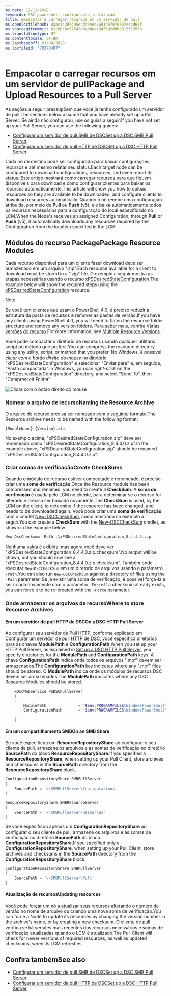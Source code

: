 ```yaml
---
ms.date: 12/12/2018
keywords: DSC,powershell,configuração,instalação
title: Empacotar e carregar recursos em um servidor de pull
ms.openlocfilehash: 8aac343d7495ecda94ed76d1d97079397eecd65f
ms.sourcegitcommit: 01c60c0c97542dbad48ae34339cddbd813f1353b
ms.translationtype: HT
ms.contentlocale: pt-BR
ms.lasthandoff: 03/04/2020
ms.locfileid: "78278487"
---
```

# <a name="package-and-upload-resources-to-a-pull-server"></a><span data-ttu-id="a7fe8-103">Empacotar e carregar recursos em um servidor de pull</span><span class="sxs-lookup"><span data-stu-id="a7fe8-103">Package and Upload Resources to a Pull Server</span></span>

<span data-ttu-id="a7fe8-104">As seções a seguir pressupõem que você já tenha configurado um servidor de pull.</span><span class="sxs-lookup"><span data-stu-id="a7fe8-104">The sections below assume that you have already set up a Pull Server.</span></span> <span data-ttu-id="a7fe8-105">Se ainda não configurou, use os guias a seguir:</span><span class="sxs-lookup"><span data-stu-id="a7fe8-105">If you have not set up your Pull Server, you can use the following guides:</span></span>

- [<span data-ttu-id="a7fe8-106">Configurar um servidor de pull SMB de DSC</span><span class="sxs-lookup"><span data-stu-id="a7fe8-106">Set up a DSC SMB Pull Server</span></span>](pullServerSmb.md)
- [<span data-ttu-id="a7fe8-107">Configurar um servidor de pull HTTP de DSC</span><span class="sxs-lookup"><span data-stu-id="a7fe8-107">Set up a DSC HTTP Pull Server</span></span>](pullServer.md)

<span data-ttu-id="a7fe8-108">Cada nó de destino pode ser configurado para baixar configurações, recursos e até mesmo relatar seu status.</span><span class="sxs-lookup"><span data-stu-id="a7fe8-108">Each target node can be configured to download configurations, resources, and even report its status.</span></span> <span data-ttu-id="a7fe8-109">Este artigo mostrará como carregar recursos para que fiquem disponíveis para download e como configurar clientes para baixar os recursos automaticamente.</span><span class="sxs-lookup"><span data-stu-id="a7fe8-109">This article will show you how to upload resources so they are available to be downloaded, and configure clients to download resources automatically.</span></span> <span data-ttu-id="a7fe8-110">Quando o nó recebe uma configuração atribuída, por meio de **Pull** ou **Push** (v5), ele baixa automaticamente todos os recursos necessários para a configuração do local especificado no LCM.</span><span class="sxs-lookup"><span data-stu-id="a7fe8-110">When the Node's receives an assigned Configuration, through **Pull** or **Push** (v5), it automatically downloads any resources required by the Configuration from the location specified in the LCM.</span></span>

## <a name="package-resource-modules"></a><span data-ttu-id="a7fe8-111">Módulos do recurso Package</span><span class="sxs-lookup"><span data-stu-id="a7fe8-111">Package Resource Modules</span></span>

<span data-ttu-id="a7fe8-112">Cada recurso disponível para um cliente fazer download deve ser armazenado em um arquivo ".zip".</span><span class="sxs-lookup"><span data-stu-id="a7fe8-112">Each resource available for a client to download must be stored in a ".zip" file.</span></span> <span data-ttu-id="a7fe8-113">O exemplo a seguir mostra as etapas necessárias usando o recurso [xPSDesiredStateConfiguration](https://www.powershellgallery.com/packages/xPSDesiredStateConfiguration/8.4.0.0).</span><span class="sxs-lookup"><span data-stu-id="a7fe8-113">The example below will show the required steps using the [xPSDesiredStateConfiguration](https://www.powershellgallery.com/packages/xPSDesiredStateConfiguration/8.4.0.0) resource.</span></span>

> [!NOTE]
> <span data-ttu-id="a7fe8-114">Se você tem clientes que usam o PowerShell 4.0, é preciso reduzir a estrutura da pasta de recursos e remover as pastas de versão.</span><span class="sxs-lookup"><span data-stu-id="a7fe8-114">If you have any clients using PowerShell 4.0, you will need to flaten the resource folder structure and remove any version folders.</span></span> <span data-ttu-id="a7fe8-115">Para saber mais, confira [Várias versões do recurso](../configurations/import-dscresource.md#multiple-resource-versions).</span><span class="sxs-lookup"><span data-stu-id="a7fe8-115">For more information, see [Multiple Resource Versions](../configurations/import-dscresource.md#multiple-resource-versions).</span></span>

<span data-ttu-id="a7fe8-116">Você pode compactar o diretório de recursos usando qualquer utilitário, script ou método que preferir.</span><span class="sxs-lookup"><span data-stu-id="a7fe8-116">You can compress the resource directory using any utility, script, or method that you prefer.</span></span> <span data-ttu-id="a7fe8-117">No Windows, é possível *clicar com o botão direito do mouse* no diretório "xPSDesiredStateConfiguration" e selecionar "Enviar para" e, em seguida, "Pasta compactada".</span><span class="sxs-lookup"><span data-stu-id="a7fe8-117">In Windows, you can *right-click* on the "xPSDesiredStateConfiguration" directory, and select "Send To", then "Compressed Folder".</span></span>

![Clicar com o botão direito do mouse](media/package-upload-resources/right-click.gif)

### <a name="naming-the-resource-archive"></a><span data-ttu-id="a7fe8-119">Nomear o arquivo de recurso</span><span class="sxs-lookup"><span data-stu-id="a7fe8-119">Naming the Resource Archive</span></span>

<span data-ttu-id="a7fe8-120">O arquivo de recurso precisa ser nomeado com o seguinte formato:</span><span class="sxs-lookup"><span data-stu-id="a7fe8-120">The Resource archive needs to be named with the following format:</span></span>

```
{ModuleName}_{Version}.zip
```

<span data-ttu-id="a7fe8-121">No exemplo acima, "xPSDesiredStateConfiguration.zip" deve ser renomeado como "xPSDesiredStateConfiguration_8.4.4.0.zip".</span><span class="sxs-lookup"><span data-stu-id="a7fe8-121">In the example above, "xPSDesiredStateConfiguration.zip" should be renamed "xPSDesiredStateConfiguration_8.4.4.0.zip".</span></span>

### <a name="create-checksums"></a><span data-ttu-id="a7fe8-122">Criar somas de verificação</span><span class="sxs-lookup"><span data-stu-id="a7fe8-122">Create CheckSums</span></span>

<span data-ttu-id="a7fe8-123">Quando o módulo de recurso estiver compactado e renomeado, é preciso criar uma **soma de verificação**.</span><span class="sxs-lookup"><span data-stu-id="a7fe8-123">Once the Resource module has been compressed and renamed, you need to create a **CheckSum**.</span></span>  <span data-ttu-id="a7fe8-124">A **soma de verificação** é usada pelo LCM no cliente, para determinar se o recurso foi alterado e precisa ser baixado novamente.</span><span class="sxs-lookup"><span data-stu-id="a7fe8-124">The **CheckSum** is used, by the LCM on the client, to determine if the resource has been changed, and needs to be downloaded again.</span></span> <span data-ttu-id="a7fe8-125">Você pode criar uma **soma de verificação** com o cmdlet [New-DSCCheckSum](/powershell/module/PSDesiredStateConfiguration/New-DSCCheckSum), como mostrado no exemplo a seguir.</span><span class="sxs-lookup"><span data-stu-id="a7fe8-125">You can create a **CheckSum** with the [New-DSCCheckSum](/powershell/module/PSDesiredStateConfiguration/New-DSCCheckSum) cmdlet, as shown in the example below.</span></span>

```powershell
New-DscChecksum -Path .\xPSDesiredStateConfiguration_8.4.4.0.zip
```

<span data-ttu-id="a7fe8-126">Nenhuma saída é exibida, mas agora você deve ver "xPSDesiredStateConfiguration_8.4.4.0.zip.checksum".</span><span class="sxs-lookup"><span data-stu-id="a7fe8-126">No output will be shown, but you should now see a "xPSDesiredStateConfiguration_8.4.4.0.zip.checksum".</span></span> <span data-ttu-id="a7fe8-127">Também pode executar `New-DSCCheckSum` em um diretório de arquivos usando o parâmetro `-Path`.</span><span class="sxs-lookup"><span data-stu-id="a7fe8-127">You can also run `New-DSCCheckSum` against a directory of files using the `-Path` parameter.</span></span> <span data-ttu-id="a7fe8-128">Se já existir uma soma de verificação, é possível forçá-la a ser criada novamente com o parâmetro `-Force`.</span><span class="sxs-lookup"><span data-stu-id="a7fe8-128">If a checksum already exists, you can force it to be re-created with the `-Force` parameter.</span></span>

### <a name="where-to-store-resource-archives"></a><span data-ttu-id="a7fe8-129">Onde armazenar os arquivos de recurso</span><span class="sxs-lookup"><span data-stu-id="a7fe8-129">Where to store Resource Archives</span></span>

#### <a name="on-a-dsc-http-pull-server"></a><span data-ttu-id="a7fe8-130">Em um servidor de pull HTTP de DSC</span><span class="sxs-lookup"><span data-stu-id="a7fe8-130">On a DSC HTTP Pull Server</span></span>

<span data-ttu-id="a7fe8-131">Ao configurar seu servidor de Pull HTTP, conforme explicado em [Configurar um servidor de pull HTTP de DSC](pullServer.md), você especifica diretórios para as chaves **ModulePath** e **ConfigurationPath**.</span><span class="sxs-lookup"><span data-stu-id="a7fe8-131">When you set up your HTTP Pull Server, as explained in [Set up a DSC HTTP Pull Server](pullServer.md), you specify directories for the **ModulePath** and **ConfigurationPath** keys.</span></span> <span data-ttu-id="a7fe8-132">A chave **ConfigurationPath** indica onde todos os arquivos ".mof" devem ser armazenados.</span><span class="sxs-lookup"><span data-stu-id="a7fe8-132">The **ConfigurationPath** key indicates where any ".mof" files should be stored.</span></span> <span data-ttu-id="a7fe8-133">O **ModulePath** indica onde os módulos de recursos DSC devem ser armazenados.</span><span class="sxs-lookup"><span data-stu-id="a7fe8-133">The **ModulePath** indicates where any DSC Resource Modules should be stored.</span></span>

```powershell
    xDscWebService PSDSCPullServer
    {
    ...
        ModulePath              = "$env:PROGRAMFILES\WindowsPowerShell\DscService\Modules"
        ConfigurationPath       = "$env:PROGRAMFILES\WindowsPowerShell\DscService\Configuration"
    ...
    }

```

#### <a name="on-an-smb-share"></a><span data-ttu-id="a7fe8-134">Em um compartilhamento SMB</span><span class="sxs-lookup"><span data-stu-id="a7fe8-134">On an SMB Share</span></span>

<span data-ttu-id="a7fe8-135">Se você especificou um **ResourceRepositoryShare** ao configurar o seu cliente de pull, armazene os arquivos e as somas de verificação no diretório **SourcePath** do bloco **ResourceRepositoryShare**.</span><span class="sxs-lookup"><span data-stu-id="a7fe8-135">If you specified a **ResourceRepositoryShare**, when setting up your Pull Client, store archives and checksums in the **SourcePath** directory from the **ResourceRepositoryShare** block.</span></span>

```powershell
ConfigurationRepositoryShare SMBPullServer
{
    SourcePath = '\\SMBPullServer\Configurations'
}

ResourceRepositoryShare SMBResourceServer
{
    SourcePath = '\\SMBPullServer\Resources'
}
```

<span data-ttu-id="a7fe8-136">Se você especificou apenas um **ConfigurationRepositoryShare** ao configurar o seu cliente de pull, armazene os arquivos e as somas de verificação no diretório **SourcePath** do bloco **ConfigurationRepositoryShare**.</span><span class="sxs-lookup"><span data-stu-id="a7fe8-136">If you specified only a **ConfigurationRepositoryShare**, when setting up your Pull Client, store archives and checksums in the **SourcePath** directory from the **ConfigurationRepositoryShare** block.</span></span>

```powershell
ConfigurationRepositoryShare SMBPullServer
{
    SourcePath = '\\SMBPullServer\Pull'
}
```

#### <a name="updating-resources"></a><span data-ttu-id="a7fe8-137">Atualização de recursos</span><span class="sxs-lookup"><span data-stu-id="a7fe8-137">Updating resources</span></span>

<span data-ttu-id="a7fe8-138">Você pode forçar um nó a atualizar seus recursos alterando o número de versão no nome de arquivo ou criando uma nova soma de verificação.</span><span class="sxs-lookup"><span data-stu-id="a7fe8-138">You can force a Node to update its resources by changing the version number in the archive's name, or by creating a new checksum.</span></span> <span data-ttu-id="a7fe8-139">O cliente de pull verifica se há versões mais recentes dos recursos necessários e somas de verificação atualizadas quando o LCM é atualizado.</span><span class="sxs-lookup"><span data-stu-id="a7fe8-139">The Pull Client will check for newer versions of required resources, as well as updated checksums, when its LCM refreshes.</span></span>

## <a name="see-also"></a><span data-ttu-id="a7fe8-140">Confira também</span><span class="sxs-lookup"><span data-stu-id="a7fe8-140">See also</span></span>

- [<span data-ttu-id="a7fe8-141">Configurar um servidor de pull SMB de DSC</span><span class="sxs-lookup"><span data-stu-id="a7fe8-141">Set up a DSC SMB Pull Server</span></span>](pullServerSmb.md)
- [<span data-ttu-id="a7fe8-142">Configurar um servidor de pull HTTP de DSC</span><span class="sxs-lookup"><span data-stu-id="a7fe8-142">Set up a DSC HTTP Pull Server</span></span>](pullServer.md)
